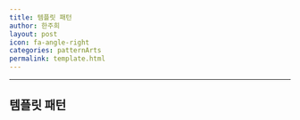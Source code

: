 ```yaml
---
title: 템플릿 패턴
author: 한주희
layout: post
icon: fa-angle-right
categories: patternArts
permalink: template.html
---
```

<div class="font17 darkGray">
  <hr>
  <h2>템플릿 패턴</h2>
</div>
